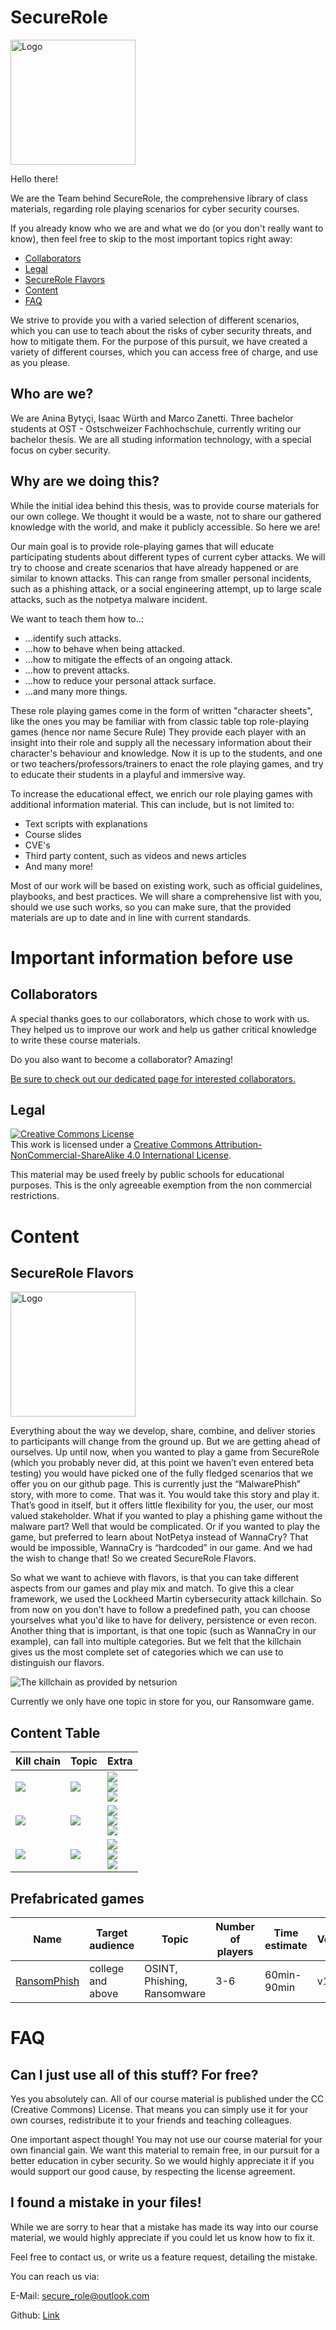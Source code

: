 # SecureRole

<img src="images/logo.png" alt="Logo" width="200"/>

Hello there!

We are the Team behind SecureRole, the comprehensive library of class materials, regarding role playing scenarios for cyber security courses.

If you already know who we are and what we do (or you don't really want to know), then feel free to skip to the most important topics right away:

- [Collaborators](#collaborators)
- [Legal](#legal)
- [SecureRole Flavors](#securerole-flavors)
- [Content](#content-table)
- [FAQ](#faq)

We strive to provide you with a varied selection of different scenarios, which you can use to teach about the risks of cyber security threats, and how to mitigate them.
For the purpose of this pursuit, we have created a variety of different courses, which you can access free of charge, and use as you please.

## Who are we?

We are Anina Bytyçi, Isaac Würth and Marco Zanetti.
Three bachelor students at OST - Ostschweizer Fachhochschule, currently writing our bachelor thesis. We are all studing information technology, with a special focus on cyber security.

## Why are we doing this?

While the initial idea behind this thesis, was to provide course materials for our own college.
We thought it would be a waste, not to share our gathered knowledge with the world, and make it publicly accessible.
So here we are!

Our main goal is to provide role-playing games that will educate participating students about different types of current cyber attacks.
We will try to choose and create scenarios that have already happened or are similar to known attacks.
This can range from smaller personal incidents, such as a phishing attack, or a social engineering attempt, up to large scale attacks, such as the notpetya malware incident.

We want to teach them how to..:

- ...identify such attacks.
- ...how to behave when being attacked.
- ...how to mitigate the effects of an ongoing attack.
- ...how to prevent attacks.
- ...how to reduce your personal attack surface.
- ...and many more things.

These role playing games come in the form of written "character sheets", like the ones you may be familiar with from classic table top role-playing games (hence nor name Secure Rule)
They provide each player with an insight into their role and supply all the necessary information about their character's behaviour and knowledge.
Now it is up to the students, and one or two teachers/professors/trainers to enact the role playing games, and try to educate their students in a playful and immersive way.

To increase the educational effect, we enrich our role playing games with additional information material.
This can include, but is not limited to:

- Text scripts with explanations
- Course slides
- CVE's
- Third party content, such as videos and news articles
- And many more!

Most of our work will be based on existing work, such as official guidelines, playbooks, and best practices.
We will share a comprehensive list with you, should we use such works, so you can make sure, that the provided materials are up to date and in line with current standards.

# Important information before use

## Collaborators

A special thanks goes to our collaborators, which chose to work with us.
They helped us to improve our work and help us gather critical knowledge to write these course materials.

Do you also want to become a collaborator?
Amazing!

[Be sure to check out our dedicated page for interested collaborators.](COLLABORATION.md)

## Legal

<a rel="license" href="http://creativecommons.org/licenses/by-nc-sa/4.0/"><img alt="Creative Commons License" style="border-width:0" src="https://i.creativecommons.org/l/by-nc-sa/4.0/88x31.png" /></a><br />This work is licensed under a <a rel="license" href="http://creativecommons.org/licenses/by-nc-sa/4.0/">Creative Commons Attribution-NonCommercial-ShareAlike 4.0 International License</a>.

This material may be used freely by public schools for educational purposes.
This is the only agreeable exemption from the non commercial restrictions.

# Content

## SecureRole Flavors

<img src="images/flavorslogo.png" alt="Logo" width="200"/>

Everything about the way we develop, share, combine, and deliver stories to participants will change from the ground up.
But we are getting ahead of ourselves.
Up until now, when you wanted to play a game from SecureRole (which you probably never did, at this point we haven’t even entered beta testing) you would have picked one of the fully fledged scenarios that we offer you on our github page.
This is currently just the “MalwarePhish” story, with more to come.
That was it.
You would take this story and play it.
That’s good in itself, but it offers little flexibility for you, the user, our most valued stakeholder.
What if you wanted to play a phishing game without the malware part?
Well that would be complicated.
Or if you wanted to play the game, but preferred to learn about NotPetya instead of WannaCry?
That would be impossible, WannaCry is “hardcoded” in our game.
And we had the wish to change that!
So we created SecureRole Flavors.

So what we want to achieve with flavors, is that you can take different aspects from our games and play mix and match.
To give this a clear framework, we used the Lockheed Martin cybersecurity attack killchain.
So from now on you don't have to follow a predefined path, you can choose yourselves what you'd like to have for delivery, persistence or even recon.
Another thing that is important, is that one topic (such as WannaCry in our example), can fall into multiple categories.
But we felt that the killchain gives us the most complete set of categories which we can use to distinguish our flavors.

![The killchain as provided by netsurion](https://www.netsurion.com/Corporate/media/Corporate/Images/Blog/Images/Cyber-Kill-Chain.png)

Currently we only have one topic in store for you, our Ransomware game.

## Content Table

| Kill chain                                                           | Topic                                                            | Extra                                                                                                                                                                                                |
| -------------------------------------------------------------------- | ---------------------------------------------------------------- | ---------------------------------------------------------------------------------------------------------------------------------------------------------------------------------------------------- |
| <img src="https://badgen.net/badge/Category/Recon/blue?" />          | <img src="https://badgen.net/badge/Topic/OSINT/blue?" />         | [<img src="https://badgen.net/badge/Supporting%20Material/Yes/green?" />](01_Recon/OSINT/SupportingMaterial/supportingMaterial_OSINT.pdf) <br/><img src="https://badgen.net/badge/Script/No/red?" /> <br/><img src="https://badgen.net/badge/Slides/No/red?" />          |
| <img src="https://badgen.net/badge/Category/Delivery/yellow?" />    | <img src="https://badgen.net/badge/Topic/Phishing/yellow?" />    | [<img src="https://badgen.net/badge/Supporting%20Material/Yes/green?" />](02_Deliver/Phishing/SupportingMaterial/supportingMaterial_Phishing.pdf) <br/>[<img src="https://badgen.net/badge/Script/Yes/green?" />](02_Deliver/Phishing/Scripts/phishingScript.pdf) <br/> [<img src="https://badgen.net/badge/Slides/Yes/green?" />](02_Deliver/Phishing/Slides/Phishing.pptx) |
| <img src="https://badgen.net/badge/Category/Exploitation/orange?" /> | <img src="https://badgen.net/badge/Topic/Ransomware/orange?" /> | [<img src="https://badgen.net/badge/Supporting%20Material/Yes/green?" />](03_Exploit/Ransomware/SupportingMaterial/supportingMaterial_Ransomware.pdf) <br/>[<img src="https://badgen.net/badge/Script/Yes/green?" />](03_Exploit/Ransomware/Scripts/Script_malware.pdf) <br/> [<img src="https://badgen.net/badge/Slides/Yes/green?" />](03_Exploit/Ransomware/Slides/Malware.pptx) |

## Prefabricated games

| Name                                                                                 | Target audience   | Topic                       | Number of players | Time estimate | Version | Character Sheets | GM File |
| ------------------------------------------------------------------------------------ | ----------------- | --------------------------- | ----------------- | ------------- | ------- | - | - |
| [RansomPhish](00_MasterFiles/MalwarePhish) | college and above | OSINT, Phishing, Ransomware | 3-6               | 60min-90min   | v1.0    | [<img src="https://badgen.net/badge/%20/RansomPhish/orange?" />](00_MasterFiles/MalwarePhish/Characters.pdf) | [<img src="https://badgen.net/badge/%20/RansomPhish/orange?" />](00_MasterFiles/MalwarePhish/GM.pdf) |

# FAQ

## Can I just use all of this stuff? For free?

Yes you absolutely can.
All of our course material is published under the CC (Creative Commons) License.
That means you can simply use it for your own courses, redistribute it to your friends and teaching colleagues.

One important aspect though!
You may not use our course material for your own financial gain.
We want this material to remain free, in our pursuit for a better education in cyber security.
So we would highly appreciate it if you would support our good cause, by respecting the license agreement.

## I found a mistake in your files!

While we are sorry to hear that a mistake has made its way into our course material, we would highly appreciate if you could let us know how to fix it.

Feel free to contact us, or write us a feature request, detailing the mistake.

You can reach us via:

E-Mail: [secure_role@outlook.com](mailto:secure_role@outlook.com)

Github: [Link](https://github.com/SecureRole/SecureRole)
